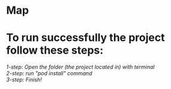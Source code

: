 # Map

# To run successfully the project follow these steps:  
_1-step: Open the folder (the project located in) with terminal_   
_2-step: run "pod install" command_  
_3-step: Finish!_
